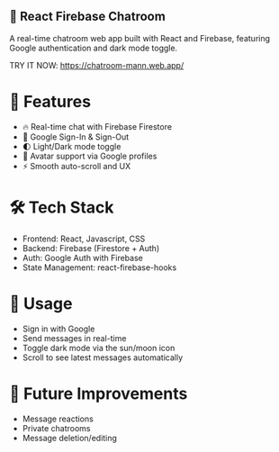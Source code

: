 ## 💬 React Firebase Chatroom

A real-time chatroom web app built with React and Firebase, featuring Google authentication and dark mode toggle.

TRY IT NOW: https://chatroom-mann.web.app/

# 🚀 Features
- 🔥 Real-time chat with Firebase Firestore
- 🔐 Google Sign-In & Sign-Out
- 🌓 Light/Dark mode toggle
- 📸 Avatar support via Google profiles
- ⚡ Smooth auto-scroll and UX

# 🛠 Tech Stack
- Frontend: React, Javascript, CSS
- Backend: Firebase (Firestore + Auth)
- Auth: Google Auth with Firebase
- State Management: react-firebase-hooks
	
# 📄 Usage
- Sign in with Google
- Send messages in real-time
- Toggle dark mode via the sun/moon icon
- Scroll to see latest messages automatically

# 🌱 Future Improvements
- Message reactions
- Private chatrooms
- Message deletion/editing
